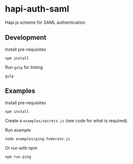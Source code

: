 # hapi-auth-saml

Hapi.js scheme for SAML authentication

## Development

Install pre-requisites

    npm install

Run `gulp` for linting

    gulp

## Examples

Install pre-requisites

    npm install

Create a `examples/secrets.js` (see code for what is required).

Run example

    node examples/ping-federate.js

Or run with npm

    npm run ping
